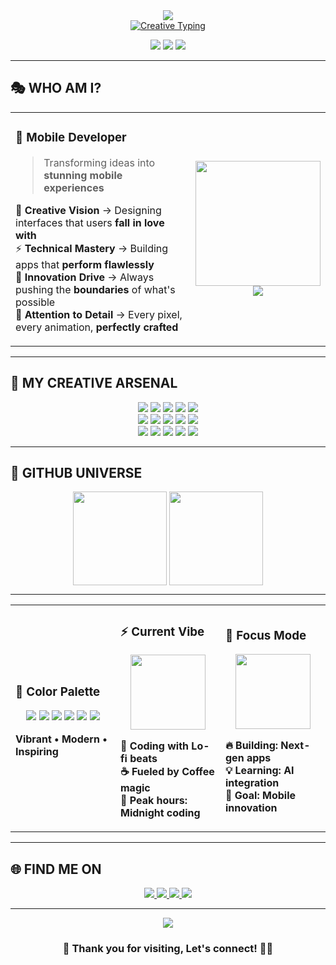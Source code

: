 <div align="center">
  <picture>
    <source media="(prefers-color-scheme: dark)" srcset="https://capsule-render.vercel.app/api?type=venom&color=gradient&customColorList=6,11,20&height=300&section=header&text=✨%20VIVIEN%20✨&fontSize=80&fontColor=fff&animation=fadeIn&fontAlignY=45&desc=🚀%20Flutter%20Artisan%20•%20Mobile%20Wizard%20•%20UI%20Magician%20🎨&descAlignY=65&descSize=20">
    <source media="(prefers-color-scheme: light)" srcset="https://capsule-render.vercel.app/api?type=venom&color=gradient&customColorList=0,2,12&height=300&section=header&text=✨%20VIVIEN%20✨&fontSize=80&fontColor=333&animation=fadeIn&fontAlignY=45&desc=🚀%20Flutter%20Artisan%20•%20Mobile%20Wizard%20•%20UI%20Magician%20🎨&descAlignY=65&descSize=20">
    <img src="https://capsule-render.vercel.app/api?type=venom&color=gradient&customColorList=6,11,20&height=300&section=header&text=✨%20VIVIEN%20✨&fontSize=80&fontColor=fff&animation=fadeIn&fontAlignY=45&desc=🚀%20Flutter%20Artisan%20•%20Mobile%20Wizard%20•%20UI%20Magician%20🎨&descAlignY=65&descSize=20" />
  </picture>
</div>

<div align="center">
  <a href="https://git.io/typing-svg">
    <img src="https://readme-typing-svg.herokuapp.com/?font=Orbitron&weight=900&size=28&duration=3000&pause=800&color=FF6B6B&center=true&vCenter=true&multiline=true&width=600&height=120&lines=🎭+FLUTTER+DEVELOPER;🌈+PASSIONATE+ABOUT+CLEAN+CODE;⚡+LEARNING+AND+IMPROVING+AT+TIME" alt="Creative Typing" />
  </a>
</div>

<p align="center">
  <img src="https://img.shields.io/badge/🌟-OPEN%20TO%20WORK-FF6B6B?style=for-the-badge&labelColor=4ECDC4&logoColor=white" />
  <img src="https://img.shields.io/badge/📱-MOBILE%20EXPERT-4ECDC4?style=for-the-badge&labelColor=FF9F43&logoColor=white" />
  <img src="https://img.shields.io/badge/🎨-UI%20ARTIST-FF9F43?style=for-the-badge&labelColor=A55EEA&logoColor=white" />
</p>

---

## 🎭 **WHO AM I?**

<table>
<tr>
<td width="60%">

### 🚀 **Mobile Developer**
> Transforming ideas into **stunning mobile experiences**

🎨 **Creative Vision** → Designing interfaces that users **fall in love with**  
⚡ **Technical Mastery** → Building apps that **perform flawlessly**  
🌟 **Innovation Drive** → Always pushing the **boundaries** of what's possible  
💎 **Attention to Detail** → Every pixel, every animation, **perfectly crafted**

</td>
<td width="40%">

<div align="center">
  <img src="https://media.giphy.com/media/L1R1tvI9svkIWwpVYr/giphy.gif" width="200"/>
  <br/>
  <img src="https://komarev.com/ghpvc/?username=asvpxvivien&label=👁️%20PROFILE%20VIEWS&color=FF6B6B&style=plastic" />
</div>

</td>
</tr>
</table>

---

## 🎨 **MY CREATIVE ARSENAL**

<div align="center">
  <img src="https://img.shields.io/badge/Figma-F24E1E?style=for-the-badge&logo=figma&logoColor=white" />
  <img src="https://img.shields.io/badge/Adobe%20XD-FF61F6?style=for-the-badge&logo=adobe-xd&logoColor=white" />
  <img src="https://img.shields.io/badge/Canva-00C4CC?style=for-the-badge&logo=canva&logoColor=white" />
  <img src="https://img.shields.io/badge/VS%20Code-007ACC?style=for-the-badge&logo=visual-studio-code&logoColor=white" />
  <img src="https://img.shields.io/badge/Git-F05032?style=for-the-badge&logo=git&logoColor=white" /><br>
  <img src="https://img.shields.io/badge/GitHub-181717?style=for-the-badge&logo=github&logoColor=white" />
  <img src="https://img.shields.io/badge/MySQL-4479A1?style=for-the-badge&logo=mysql&logoColor=white" />
  <img src="https://img.shields.io/badge/HTML5-E34F26?style=for-the-badge&logo=html5&logoColor=white" />
  <img src="https://img.shields.io/badge/CSS3-1572B6?style=for-the-badge&logo=css3&logoColor=white" />
  <img src="https://img.shields.io/badge/JavaScript-F7DF1E?style=for-the-badge&logo=javascript&logoColor=black" /><br>
  <img src="https://img.shields.io/badge/Node.js-339933?style=for-the-badge&logo=node.js&logoColor=white" />
  <img src="https://img.shields.io/badge/Flutter-02569B?style=for-the-badge&logo=flutter&logoColor=white" />
  <img src="https://img.shields.io/badge/Dart-0175C2?style=for-the-badge&logo=dart&logoColor=white" />
  <img src="https://img.shields.io/badge/Android%20Studio-3DDC84?style=for-the-badge&logo=android-studio&logoColor=white" />
  <img src="https://img.shields.io/badge/Firebase-FFCA28?style=for-the-badge&logo=firebase&logoColor=black" />
</div>

---

## 🌟 **GITHUB UNIVERSE**

<div align="center">
 <img height="150" src="https://github-readme-stats.vercel.app/api?username=asvpxvivien&show_icons=true&theme=tokyonight&hide_border=true&title_color=FF6B6B&icon_color=4ECDC4&text_color=FFFFFF&bg_color=0D1117" style="vertical-align: top;"/>
 <img height="150" src="https://github-readme-streak-stats.herokuapp.com?user=asvpxvivien&theme=radical&hide_border=true&fire=FF6B6B&ring=4ECDC4&currStreakLabel=FF9F43" style="vertical-align: top;"/>
</div>

---

<div align="center">

<table>
<tr>
<td width="33%">

### 🌈 **Color Palette**
<div align="center">
  <img src="https://img.shields.io/badge/●-FF6B6B-FF6B6B?style=for-the-badge&labelColor=FF6B6B"/>
  <img src="https://img.shields.io/badge/●-4ECDC4-4ECDC4?style=for-the-badge&labelColor=4ECDC4"/>
  <img src="https://img.shields.io/badge/●-FF9F43-FF9F43?style=for-the-badge&labelColor=FF9F43"/>
  <img src="https://img.shields.io/badge/●-A55EEA-A55EEA?style=for-the-badge&labelColor=A55EEA"/>
  <img src="https://img.shields.io/badge/●-26D0CE-26D0CE?style=for-the-badge&labelColor=26D0CE"/>
  <img src="https://img.shields.io/badge/●-FD79A8-FD79A8?style=for-the-badge&labelColor=FD79A8"/>
</div>

**Vibrant • Modern • Inspiring**

</td>
<td width="33%">

### ⚡ **Current Vibe**
<div align="center">
  <img src="https://media.giphy.com/media/ZVik7pBtu9dNS/giphy.gif" width="120"/>
</div>

**🎵 Coding with** **Lo-fi beats**  
**☕ Fueled by** **Coffee magic**  
**🌙 Peak hours:** **Midnight coding**

</td>
<td width="33%">

### 🎯 **Focus Mode**
<div align="center">
  <img src="https://media.giphy.com/media/du3J3cXyzhj75IOgvA/giphy.gif" width="120"/>
</div>

**🔥 Building:** **Next-gen apps**  
**💡 Learning:** **AI integration**  
**🚀 Goal:** **Mobile innovation**

</td>
</tr>
</table>

</div>

---



## 🌐 **FIND ME ON**

<div align="center">

<a href="https://x.com/TON_ID_X">
  <img src="https://img.shields.io/badge/🐦%20Twitter-FF6B6B?style=for-the-badge&logo=twitter&logoColor=white&labelColor=1DA1F2" />
</a>
<a href="https://linkedin.com/in/TON_ID_LINKEDIN">
  <img src="https://img.shields.io/badge/💼%20LinkedIn-4ECDC4?style=for-the-badge&logo=linkedin&logoColor=white&labelColor=0077B5" />
</a>
<a href="mailto:TON_EMAIL@gmail.com">
  <img src="https://img.shields.io/badge/📧%20Gmail-FF9F43?style=for-the-badge&logo=gmail&logoColor=white&labelColor=D14836" />
</a>
<a href="https://instagram.com/TON_ID_INSTAGRAM">
  <img src="https://img.shields.io/badge/📸%20Instagram-A55EEA?style=for-the-badge&logo=instagram&logoColor=white&labelColor=E4405F" />
</a>



</div>

---

<div align="center">
  <img src="https://capsule-render.vercel.app/api?type=waving&color=gradient&customColorList=6,10,13&height=200&section=footer&text=✨%20KEEP%20CREATING%20✨&fontSize=30&fontColor=fff&animation=fadeIn&fontAlignY=70" />
</div>

<div align="center">

### 🚀 **Thank you for visiting, Let's connect!** 🌟💫

</div>

